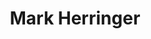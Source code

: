 ---
title: Mark Herringer
organization: Healthsites.io
talk: "Creating a global health facilities platform with OSM data"
---